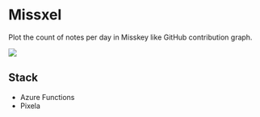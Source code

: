 # Missxel

Plot the count of notes per day in Misskey like GitHub contribution graph.

[![](https://pixe.la/v1/users/mika/graphs/misskey)](https://pixe.la/v1/users/mika/graphs/misskey.html)


## Stack

* Azure Functions
* Pixela

